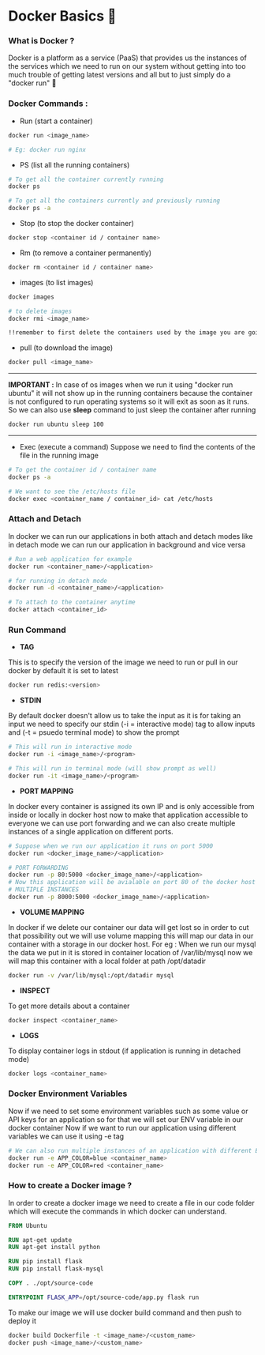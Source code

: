 # Docker Basics 🐳

### What is Docker ?

Docker is a platform as a service (PaaS) that provides us the instances of the services which we need to run on our system without getting into too much trouble of getting latest versions and all but to just simply do a "docker run" 🚀

### Docker Commands :

- Run (start a container)
```bash
docker run <image_name>

# Eg: docker run nginx
```

- PS (list all the running containers)
```bash
# To get all the container currently running
docker ps

# To get all the containers currently and previously running
docker ps -a
```

- Stop (to stop the docker container)
```bash
docker stop <container id / container name>
```

- Rm (to remove a container permanently)
```bash
docker rm <container id / container name>
```

- images (to list images)
```bash
docker images

# to delete images
docker rmi <image_name>

!!remember to first delete the containers used by the image you are going to delete!!
```

- pull (to download the image)
```bash
docker pull <image_name>
```


----------------------------------------------------------
**IMPORTANT :**
In case of os images when we run it using "docker run ubuntu" it will not show up in the running containers because the container is not configured to run operating systems so it will exit as soon as it runs. So we can also use **sleep** command to just sleep the container after running
```bash
docker run ubuntu sleep 100
```
----------------------------------------------------------



- Exec (execute a command)
Suppose we need to find the contents of the file in the running image
```bash
# To get the container id / container name
docker ps -a

# We want to see the /etc/hosts file
docker exec <container_name / container_id> cat /etc/hosts
```


### Attach and Detach 
In docker we can run our applications in both attach and detach modes like in detach mode we can run our application in background and vice versa
```bash
# Run a web application for example
docker run <container_name>/<application>

# for running in detach mode
docker run -d <container_name>/<application>

# To attach to the container anytime
docker attach <container_id>
```

### Run Command

- **TAG**

This is to specify the version of the image we need to run or pull in our docker by default it is set to latest
```bash
docker run redis:<version>
```

- **STDIN**

By default docker doesn't allow us to take the input as it is for taking an input we need to specify our stdin (-i = interactive mode) tag to allow inputs and (-t = psuedo terminal mode) to show the prompt
```bash
# This will run in interactive mode
docker run -i <image_name>/<program>

# This will run in terminal mode (will show prompt as well)
docker run -it <image_name>/<program>
```

- **PORT MAPPING**

In docker every container is assigned its own IP and is only accessible from inside or locally in docker host now to make that application accessible to everyone we can use port forwarding and we can also create multiple instances of a single application on different ports.
```bash
# Suppose when we run our application it runs on port 5000
docker run <docker_image_name>/<application>

# PORT FORWARDING
docker run -p 80:5000 <docker_image_name>/<application>
# Now this application will be avialable on port 80 of the docker host's IP
# MULTIPLE INSTANCES
docker run -p 8000:5000 <docker_image_name>/<application>
```

- **VOLUME MAPPING**

In docker if we delete our container our data will get lost so in order to cut that possibility out we will use volume mapping this will map our data in our container with a storage in our docker host. For eg : 
When we run our mysql the data we put in it is stored in container location of /var/lib/mysql now we will map this container with a local folder at path /opt/datadir

```bash
docker run -v /var/lib/mysql:/opt/datadir mysql
```

- **INSPECT**

To get more details about a container
```bash
docker inspect <container_name>
```

- **LOGS**

To display container logs in stdout (if application is running in detached mode)
```bash
docker logs <container_name>
```

### Docker Environment Variables

Now if we need to set some environment variables such as some value or API keys for an application so for that we will set our ENV variable in our docker container Now if we want to run our application using different variables we can use it using -e tag
```bash
# We can also run multiple instances of an application with different ENV variables
docker run -e APP_COLOR=blue <container_name>
docker run -e APP_COLOR=red <container_name>
```


### How to create a Docker image ?

In order to create a docker image we need to create a file in our code folder which will execute the commands in which docker can understand.

```Dockerfile
FROM Ubuntu

RUN apt-get update
RUN apt-get install python

RUN pip install flask
RUN pip install flask-mysql

COPY . ./opt/source-code

ENTRYPOINT FLASK_APP=/opt/source-code/app.py flask run
```

To make our image we will use docker build command and then push to deploy it
```bash
docker build Dockerfile -t <image_name>/<custom_name>
docker push <image_name>/<custom_name>
```


